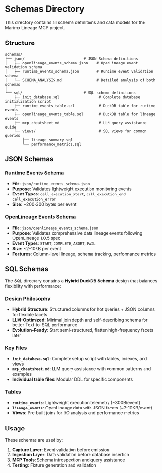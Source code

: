 # Schemas Directory

This directory contains all schema definitions and data models for the Marimo Lineage MCP project.

## Structure

```
schemas/
├── json/                           # JSON Schema definitions
│   ├── openlineage_events_schema.json    # OpenLineage event validation schema
│   ├── runtime_events_schema.json        # Runtime event validation schema
│   └── SCHEMA_ANALYSIS.md                # Detailed analysis of both schemas
│
└── sql/                            # SQL schema definitions
    ├── init_database.sql                  # Complete database initialization script
    ├── runtime_events_table.sql           # DuckDB table for runtime events
    ├── openlineage_events_table.sql       # DuckDB table for lineage events
    ├── mcp_cheatsheet.md                  # LLM query assistance guide
    └── views/                             # SQL views for common queries
        ├── lineage_summary.sql
        └── performance_metrics.sql
```

## JSON Schemas

### Runtime Events Schema
- **File**: `json/runtime_events_schema.json`
- **Purpose**: Validates lightweight execution monitoring events
- **Event Types**: `cell_execution_start`, `cell_execution_end`, `cell_execution_error`
- **Size**: ~200-300 bytes per event

### OpenLineage Events Schema
- **File**: `json/openlineage_events_schema.json`
- **Purpose**: Validates comprehensive data lineage events following OpenLineage 1.0.5 spec
- **Event Types**: `START`, `COMPLETE`, `ABORT`, `FAIL`
- **Size**: ~2-10KB per event
- **Features**: Column-level lineage, schema tracking, performance metrics

## SQL Schemas

The SQL directory contains a **Hybrid DuckDB Schema** design that balances flexibility with performance:

### Design Philosophy
- **Hybrid Structure**: Structured columns for hot queries + JSON columns for flexible facets
- **LLM-Optimized**: Minimal join depth and self-describing schema for better Text-to-SQL performance
- **Evolution-Ready**: Start semi-structured, flatten high-frequency facets later

### Key Files
- **`init_database.sql`**: Complete setup script with tables, indexes, and views
- **`mcp_cheatsheet.md`**: LLM query assistance with common patterns and examples
- **Individual table files**: Modular DDL for specific components

### Tables
- **`runtime_events`**: Lightweight execution telemetry (~300B/event)
- **`lineage_events`**: OpenLineage data with JSON facets (~2-10KB/event)
- **Views**: Pre-built joins for I/O analysis and performance metrics

## Usage

These schemas are used by:
1. **Capture Layer**: Event validation before emission
2. **Ingestion Layer**: Data validation before database insertion  
3. **MCP Tools**: Schema introspection and query assistance
4. **Testing**: Fixture generation and validation 